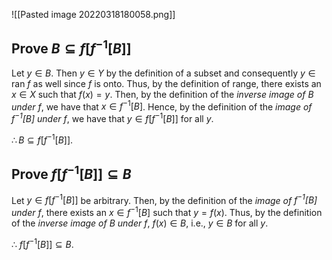 ![[Pasted image 20220318180058.png]]

## Prove $B \subseteq f[f^{-1}[B]]$
Let $y \in B$. Then $y \in Y$ by the definition of a subset and consequently $y \in \text{ran } f$ as well since $f$ is onto. Thus, by the definition of range, there exists an $x \in X$ such that $f(x) = y$. Then, by the definition of the *inverse image of $B$ under $f$*, we have that $x \in f^{-1}[B]$. Hence, by the definition of the *image of $f^{-1}[B]$ under $f$*, we have that $y \in f[f^{-1}[B]]$ for all $y$.

$\therefore B \subseteq f[f^{-1}[B]]$.

## Prove $f[f^{-1}[B]] \subseteq B$
Let $y \in f[f^{-1}[B]]$ be arbitrary. Then, by the definition of the *image of $f^{-1}[B]$ under $f$*, there exists an $x \in f^{-1}[B]$ such that $y = f(x)$. Thus, by the definition of the *inverse image of $B$ under $f$*, $f(x) \in B$, i.e., $y \in B$ for all $y$.

$\therefore$ $f[f^{-1}[B]] \subseteq B$.